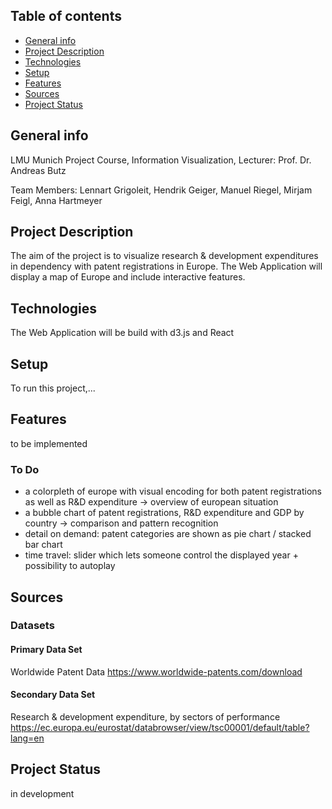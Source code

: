 ## Table of contents
* [General info](#general-info)
* [Project Description](#project-description)
* [Technologies](#technologies)
* [Setup](#setup)
* [Features](#features)
* [Sources](#sources)
* [Project Status](#project-status)

## General info
LMU Munich Project Course, Information Visualization, Lecturer: Prof. Dr. Andreas Butz

Team Members: Lennart Grigoleit, Hendrik Geiger, Manuel Riegel, Mirjam Feigl, Anna Hartmeyer

## Project Description
The aim of the project is to visualize research & development expenditures in dependency with patent registrations in Europe. The Web Application will display a map of Europe and include interactive features.

## Technologies
The Web Application will be build with d3.js and React

## Setup
To run this project,...

## Features
to be implemented

### To Do

- a colorpleth of europe with visual encoding for both patent registrations as well as R&D expenditure
    → overview of european situation
- a bubble chart of patent registrations, R&D expenditure and GDP by country 
    → comparison and pattern recognition
- detail on demand: patent categories are shown as pie chart / stacked bar chart
- time travel: slider which lets someone control the displayed year + possibility to autoplay

## Sources

### Datasets
#### Primary Data Set
Worldwide Patent Data
https://www.worldwide-patents.com/download

#### Secondary Data Set
Research & development expenditure, by sectors of performance
https://ec.europa.eu/eurostat/databrowser/view/tsc00001/default/table?lang=en


## Project Status
in development
